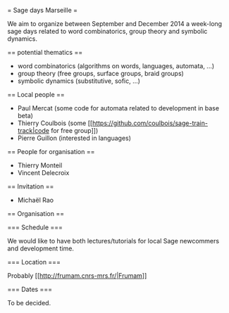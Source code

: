 = Sage days Marseille =

We aim to organize between September and December 2014 a week-long sage days related to word combinatorics, group theory and symbolic dynamics.

== potential thematics ==

 * word combinatorics (algorithms on words, languages, automata, ...)
 * group theory (free groups, surface groups, braid groups)
 * symbolic dynamics (substitutive, sofic, ...)

== Local people ==

 * Paul Mercat (some code for automata related to development in base beta)
 * Thierry Coulbois (some [[https://github.com/coulbois/sage-train-track|code for free group]])
 * Pierre Guillon (interested in languages)

== People for organisation ==

 * Thierry Monteil
 * Vincent Delecroix

== Invitation ==

 * Michaël Rao




== Organisation ==

=== Schedule ===

We would like to have both lectures/tutorials for local Sage newcommers and development time.

=== Location ===

Probably [[http://frumam.cnrs-mrs.fr/|Frumam]]

=== Dates === 

To be decided.
